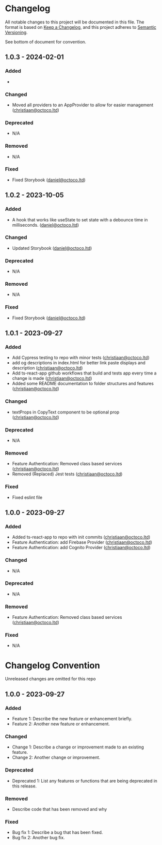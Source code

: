 # Changelog

All notable changes to this project will be documented in this file. The format is based on [Keep a Changelog](https://keepachangelog.com/en/1.0.0/), and this project adheres to [Semantic Versioning](https://semver.org/spec/v2.0.0.html).

See bottom of document for convention.

## 1.0.3 - 2024-02-01

### Added

-

### Changed

- Moved all providers to an AppProvider to allow for easier management (christiaan@octoco.ltd)

### Deprecated

- N/A

### Removed

- N/A

### Fixed

- Fixed Storybook (daniel@octoco.ltd)

## 1.0.2 - 2023-10-05

### Added

- A hook that works like useState to set state with a debounce time in milliseconds. (daniel@octoco.ltd)

### Changed

- Updated Storybook (daniel@octoco.ltd)

### Deprecated

- N/A

### Removed

- N/A

### Fixed

- Fixed Storybook (daniel@octoco.ltd)

## 1.0.1 - 2023-09-27

### Added

- Add Cypress testing to repo with minor tests (christiaan@octoco.ltd)
- add og descriptions in index.html for better link paste displays and description (christiaan@octoco.ltd)
- Add ts-react-app github workflows that build and tests app every time a change is made (christiaan@octoco.ltd)
- Added some README documentation to folder structures and features (christiaan@octoco.ltd)

### Changed

- textProps in CopyText component to be optional prop (christiaan@octoco.ltd)

### Deprecated

- N/A

### Removed

- Feature Authentication: Removed class based services (christiaan@octoco.ltd)
- Removed (Replaced) Jest tests (christiaan@octoco.ltd)

### Fixed

- Fixed eslint file

## 1.0.0 - 2023-09-27

### Added

- Added ts-react-app to repo with init commits (christiaan@octoco.ltd)
- Feature Authentication: add Firebase Provider (christiaan@octoco.ltd)
- Feature Authentication: add Cognito Provider (christiaan@octoco.ltd)

### Changed

- N/A

### Deprecated

- N/A

### Removed

- Feature Authentication: Removed class based services (christiaan@octoco.ltd)

### Fixed

- N/A

# Changelog Convention

Unreleased changes are omitted for this repo

## 1.0.0 - 2023-09-27

### Added

- Feature 1: Describe the new feature or enhancement briefly.
- Feature 2: Another new feature or enhancement.

### Changed

- Change 1: Describe a change or improvement made to an existing feature.
- Change 2: Another change or improvement.

### Deprecated

- Deprecated 1: List any features or functions that are being deprecated in this release.

### Removed

- Describe code that has been removed and why

### Fixed

- Bug fix 1: Describe a bug that has been fixed.
- Bug fix 2: Another bug fix.

